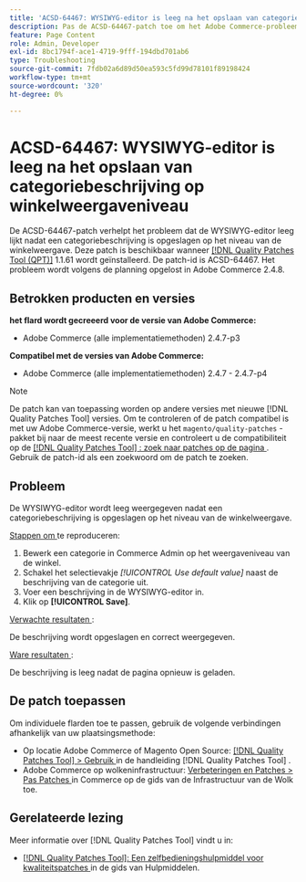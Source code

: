 ```yaml
---
title: 'ACSD-64467: WYSIWYG-editor is leeg na het opslaan van categoriebeschrijving op winkelweergaveniveau'
description: Pas de ACSD-64467-patch toe om het Adobe Commerce-probleem op te lossen, waarbij de WYSIWYG-editor leeg lijkt nadat een categoriebeschrijving is opgeslagen op het niveau van de winkelweergave.
feature: Page Content
role: Admin, Developer
exl-id: 8bc1794f-ace1-4719-9fff-194dbd701ab6
type: Troubleshooting
source-git-commit: 7fdb02a6d89d50ea593c5fd99d78101f89198424
workflow-type: tm+mt
source-wordcount: '320'
ht-degree: 0%

---
```


# ACSD-64467: WYSIWYG-editor is leeg na het opslaan van categoriebeschrijving op winkelweergaveniveau

De ACSD-64467-patch verhelpt het probleem dat de WYSIWYG-editor leeg lijkt nadat een categoriebeschrijving is opgeslagen op het niveau van de winkelweergave. Deze patch is beschikbaar wanneer [[!DNL Quality Patches Tool (QPT)]](/help/tools/quality-patches-tool/quality-patches-tool-to-self-serve-quality-patches.md) 1.1.61 wordt geïnstalleerd. De patch-id is ACSD-64467. Het probleem wordt volgens de planning opgelost in Adobe Commerce 2.4.8.

## Betrokken producten en versies

**het flard wordt gecreeerd voor de versie van Adobe Commerce:**

* Adobe Commerce (alle implementatiemethoden) 2.4.7-p3

**Compatibel met de versies van Adobe Commerce:**

* Adobe Commerce (alle implementatiemethoden) 2.4.7 - 2.4.7-p4

>[!NOTE]
>
>De patch kan van toepassing worden op andere versies met nieuwe [!DNL Quality Patches Tool] versies. Om te controleren of de patch compatibel is met uw Adobe Commerce-versie, werkt u het `magento/quality-patches` -pakket bij naar de meest recente versie en controleert u de compatibiliteit op de [[!DNL Quality Patches Tool] : zoek naar patches op de pagina ](https://experienceleague.adobe.com/tools/commerce-quality-patches/index.html) . Gebruik de patch-id als een zoekwoord om de patch te zoeken.

## Probleem

De WYSIWYG-editor wordt leeg weergegeven nadat een categoriebeschrijving is opgeslagen op het niveau van de winkelweergave.

<u> Stappen om </u> te reproduceren:

1. Bewerk een categorie in Commerce Admin op het weergaveniveau van de winkel.
1. Schakel het selectievakje *[!UICONTROL Use default value]* naast de beschrijving van de categorie uit.
1. Voer een beschrijving in de WYSIWYG-editor in.
1. Klik op **[!UICONTROL Save]**.

<u> Verwachte resultaten </u>:

De beschrijving wordt opgeslagen en correct weergegeven.

<u> Ware resultaten </u>:

De beschrijving is leeg nadat de pagina opnieuw is geladen.

## De patch toepassen

Om individuele flarden toe te passen, gebruik de volgende verbindingen afhankelijk van uw plaatsingsmethode:

* Op locatie Adobe Commerce of Magento Open Source: [[!DNL Quality Patches Tool] > Gebruik ](/help/tools/quality-patches-tool/usage.md) in de handleiding [!DNL Quality Patches Tool] .
* Adobe Commerce op wolkeninfrastructuur: [ Verbeteringen en Patches > Pas Patches ](https://experienceleague.adobe.com/docs/commerce-cloud-service/user-guide/develop/upgrade/apply-patches.html) in Commerce op de gids van de Infrastructuur van de Wolk toe.

## Gerelateerde lezing

Meer informatie over [!DNL Quality Patches Tool] vindt u in:

* [[!DNL Quality Patches Tool]: Een zelfbedieningshulpmiddel voor kwaliteitspatches ](/help/tools/quality-patches-tool/quality-patches-tool-to-self-serve-quality-patches.md) in de gids van Hulpmiddelen.
